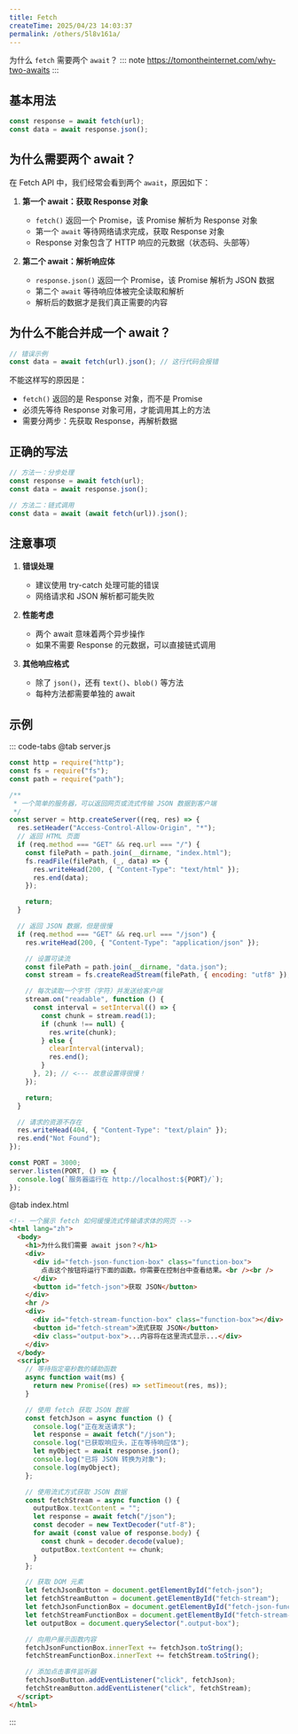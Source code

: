 ```yaml
---
title: Fetch
createTime: 2025/04/23 14:03:37
permalink: /others/5l8v161a/
---
```


为什么 `fetch` 需要两个 `await`？
::: note
<https://tomontheinternet.com/why-two-awaits>
:::

## 基本用法

```javascript
const response = await fetch(url);
const data = await response.json();
```

## 为什么需要两个 await？

在 Fetch API 中，我们经常会看到两个 `await`，原因如下：

1. **第一个 await：获取 Response 对象**

   - `fetch()` 返回一个 Promise，该 Promise 解析为 Response 对象
   - 第一个 `await` 等待网络请求完成，获取 Response 对象
   - Response 对象包含了 HTTP 响应的元数据（状态码、头部等）

2. **第二个 await：解析响应体**
   - `response.json()` 返回一个 Promise，该 Promise 解析为 JSON 数据
   - 第二个 `await` 等待响应体被完全读取和解析
   - 解析后的数据才是我们真正需要的内容

## 为什么不能合并成一个 await？

```javascript
// 错误示例
const data = await fetch(url).json(); // 这行代码会报错
```

不能这样写的原因是：

- `fetch()` 返回的是 Response 对象，而不是 Promise
- 必须先等待 Response 对象可用，才能调用其上的方法
- 需要分两步：先获取 Response，再解析数据

## 正确的写法

```javascript
// 方法一：分步处理
const response = await fetch(url);
const data = await response.json();

// 方法二：链式调用
const data = await (await fetch(url)).json();
```

## 注意事项

1. **错误处理**

   - 建议使用 try-catch 处理可能的错误
   - 网络请求和 JSON 解析都可能失败

2. **性能考虑**

   - 两个 await 意味着两个异步操作
   - 如果不需要 Response 的元数据，可以直接链式调用

3. **其他响应格式**
   - 除了 `json()`，还有 `text()`、`blob()` 等方法
   - 每种方法都需要单独的 await

## 示例

::: code-tabs
@tab server.js

```js
const http = require("http");
const fs = require("fs");
const path = require("path");

/**
 * 一个简单的服务器，可以返回网页或流式传输 JSON 数据到客户端
 */
const server = http.createServer((req, res) => {
  res.setHeader("Access-Control-Allow-Origin", "*");
  // 返回 HTML 页面
  if (req.method === "GET" && req.url === "/") {
    const filePath = path.join(__dirname, "index.html");
    fs.readFile(filePath, (_, data) => {
      res.writeHead(200, { "Content-Type": "text/html" });
      res.end(data);
    });

    return;
  }

  // 返回 JSON 数据，但是很慢
  if (req.method === "GET" && req.url === "/json") {
    res.writeHead(200, { "Content-Type": "application/json" });

    // 设置可读流
    const filePath = path.join(__dirname, "data.json");
    const stream = fs.createReadStream(filePath, { encoding: "utf8" });

    // 每次读取一个字节（字符）并发送给客户端
    stream.on("readable", function () {
      const interval = setInterval(() => {
        const chunk = stream.read(1);
        if (chunk !== null) {
          res.write(chunk);
        } else {
          clearInterval(interval);
          res.end();
        }
      }, 2); // <--- 故意设置得很慢！
    });

    return;
  }

  // 请求的资源不存在
  res.writeHead(404, { "Content-Type": "text/plain" });
  res.end("Not Found");
});

const PORT = 3000;
server.listen(PORT, () => {
  console.log(`服务器运行在 http://localhost:${PORT}/`);
});
```

@tab index.html

```html
<!-- 一个展示 fetch 如何缓慢流式传输请求体的网页 -->
<html lang="zh">
  <body>
    <h1>为什么我们需要 await json？</h1>
    <div>
      <div id="fetch-json-function-box" class="function-box">
        点击这个按钮将运行下面的函数。你需要在控制台中查看结果。<br /><br />
      </div>
      <button id="fetch-json">获取 JSON</button>
    </div>
    <hr />
    <div>
      <div id="fetch-stream-function-box" class="function-box"></div>
      <button id="fetch-stream">流式获取 JSON</button>
      <div class="output-box">...内容将在这里流式显示...</div>
    </div>
  </body>
  <script>
    // 等待指定毫秒数的辅助函数
    async function wait(ms) {
      return new Promise((res) => setTimeout(res, ms));
    }

    // 使用 fetch 获取 JSON 数据
    const fetchJson = async function () {
      console.log("正在发送请求");
      let response = await fetch("/json");
      console.log("已获取响应头，正在等待响应体");
      let myObject = await response.json();
      console.log("已将 JSON 转换为对象");
      console.log(myObject);
    };

    // 使用流式方式获取 JSON 数据
    const fetchStream = async function () {
      outputBox.textContent = "";
      let response = await fetch("/json");
      const decoder = new TextDecoder("utf-8");
      for await (const value of response.body) {
        const chunk = decoder.decode(value);
        outputBox.textContent += chunk;
      }
    };

    // 获取 DOM 元素
    let fetchJsonButton = document.getElementById("fetch-json");
    let fetchStreamButton = document.getElementById("fetch-stream");
    let fetchJsonFunctionBox = document.getElementById("fetch-json-function-box");
    let fetchStreamFunctionBox = document.getElementById("fetch-stream-function-box");
    let outputBox = document.querySelector(".output-box");

    // 向用户展示函数内容
    fetchJsonFunctionBox.innerText += fetchJson.toString();
    fetchStreamFunctionBox.innerText += fetchStream.toString();

    // 添加点击事件监听器
    fetchJsonButton.addEventListener("click", fetchJson);
    fetchStreamButton.addEventListener("click", fetchStream);
  </script>
</html>
```

:::
